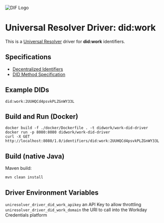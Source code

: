 ![DIF Logo](https://raw.githubusercontent.com/decentralized-identity/universal-resolver/master/docs/logo-dif.png)

# Universal Resolver Driver: did:work

This is a [Universal Resolver](https://github.com/decentralized-identity/universal-resolver/) driver for **did:work** identifiers.

## Specifications

* [Decentralized Identifiers](https://w3c.github.io/did-core/)
* [DID Method Specification](https://workday.github.io/work-did-method-spec/)

## Example DIDs

```
did:work:2UUHQCd4psvkPLZGnWY33L
```

## Build and Run (Docker)
```
docker build -f ./docker/Dockerfile . -t didwork/work-did-driver
docker run -p 8080:8080 didwork/work-did-driver
curl -X GET http://localhost:8080/1.0/identifiers/did:work:2UUHQCd4psvkPLZGnWY33L
```

## Build (native Java)
Maven build:

	mvn clean install

## Driver Environment Variables

`uniresolver_driver_did_work_apikey` an API Key to allow throttling
`uniresolver_driver_did_work_domain` the URI to call into the Workday Credentials platform
